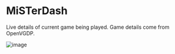 # MiSTerDash
Live details of current game being played. Game details come from OpenVGDP.

![image](https://user-images.githubusercontent.com/1930031/149574645-a328f02a-763d-4f90-9aec-920ac2f18ca8.png)
